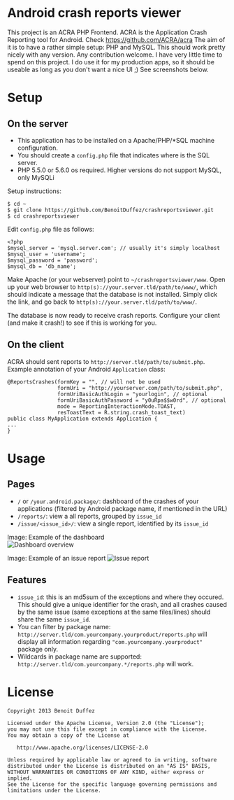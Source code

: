 Android crash reports viewer
============================
This project is an ACRA PHP Frontend. ACRA is the Application Crash Reporting tool for Android. Check <https://github.com/ACRA/acra>
The aim of it is to have a rather simple setup: PHP and MySQL.
This should work pretty nicely with any version.
Any contribution welcome. I have very little time to spend on this project. I do use it for my production apps, so it should be useable as long as you don't want a nice UI ;)
See screenshots below.

Setup
=====

On the server
-------------

  * This application has to be installed on a Apache/PHP/*SQL machine configuration.
  * You should create a `config.php` file that indicates where is the SQL server. 
  * PHP 5.5.0 or 5.6.0 os required. Higher versions do not support MySQL, only MySQLi

Setup instructions:

	$ cd ~
	$ git clone https://github.com/BenoitDuffez/crashreportsviewer.git
	$ cd crashreportsviewer

Edit `config.php` file as follows:

	<?php
	$mysql_server = 'mysql.server.com'; // usually it's simply localhost
	$mysql_user = 'username';
	$mysql_password = 'password';
	$mysql_db = 'db_name'; 

Make Apache (or your webserver) point to `~/crashreportsviewer/www`.
Open up your web browser to `http(s)://your.server.tld/path/to/www/`, which should indicate a message that the database is not installed. Simply click the link, and go back to `http(s)://your.server.tld/path/to/www/`.

The database is now ready to receive crash reports. Configure your client (and make it crash!) to see if this is working for you.


On the client
-------------

ACRA should sent reports to `http://server.tld/path/to/submit.php`. Example annotation of your Android `Application` class:

	@ReportsCrashes(formKey = "", // will not be used
					formUri = "http://yourserver.com/path/to/submit.php",
					formUriBasicAuthLogin = "yourlogin", // optional
					formUriBasicAuthPassword = "y0uRpa$$w0rd", // optional
					mode = ReportingInteractionMode.TOAST,
					resToastText = R.string.crash_toast_text)
	public class MyApplication extends Application {
	...
	}


Usage
=====

Pages
-----

  * `/` or `/your.android.package/`: dashboard of the crashes of your applications (filtered by Android package name, if mentioned in the URL)
  * `/reports/`: view a all reports, grouped by `issue_id`
  * `/issue/<issue_id>/`: view a single report, identified by its `issue_id`

  Image: Example of the dashboard  
![Dashboard overview](https://raw.github.com/BenoitDuffez/crashreportsviewer/master/dashboard.png)


  Image: Example of an issue report
![Issue report](https://raw.github.com/BenoitDuffez/crashreportsviewer/master/issue.png)


Features
--------

  * `issue_id`: this is an md5sum of the exceptions and where they occured. This should give a unique identifier for the crash, and all crashes caused by the same issue (same exceptions at the same files/lines) should share the same `issue_id`.
  * You can filter by package name: `http://server.tld/com.yourcompany.yourproduct/reports.php` will display all information regarding `"com.yourcompany.yourproduct"` package only.
  * Wildcards in package name are supported: `http://server.tld/com.yourcompany.*/reports.php` will work.

License
=======

    Copyright 2013 Benoit Duffez

    Licensed under the Apache License, Version 2.0 (the "License");
    you may not use this file except in compliance with the License.
    You may obtain a copy of the License at

       http://www.apache.org/licenses/LICENSE-2.0

    Unless required by applicable law or agreed to in writing, software
    distributed under the License is distributed on an "AS IS" BASIS,
    WITHOUT WARRANTIES OR CONDITIONS OF ANY KIND, either express or implied.
    See the License for the specific language governing permissions and
    limitations under the License.


